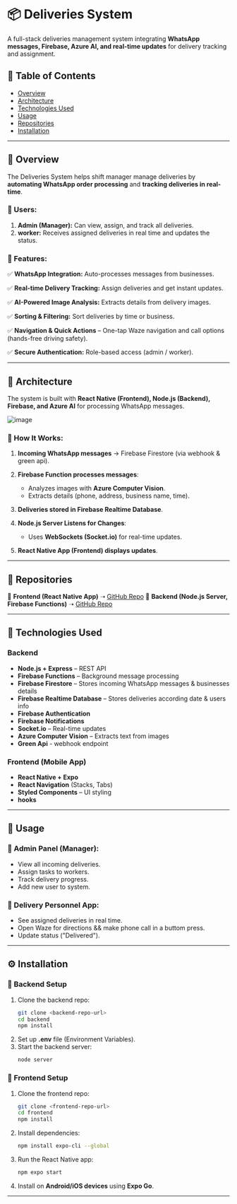 # 📦 Deliveries System


A full-stack deliveries management system integrating **WhatsApp messages, Firebase, Azure AI, and real-time updates** for delivery tracking and assignment.

## 📌 Table of Contents
- [Overview](#overview)
- [Architecture](#architecture)
- [Technologies Used](#technologies-used)
- [Usage](#usage)
- [Repositories](#repositories)
- [Installation](#installation)
  
---

## 📌 Overview
The Deliveries System helps shift manager manage deliveries by **automating WhatsApp order processing** and **tracking deliveries in real-time**.

### 📌 Users:
1. **Admin (Manager):** Can view, assign, and track all deliveries.
2. **worker:** Receives assigned deliveries in real time and updates the status.

### 📌 Features:
✅  **WhatsApp Integration:** Auto-processes messages from businesses.

✅  **Real-time Delivery Tracking:** Assign deliveries and get instant updates.

✅  **AI-Powered Image Analysis:** Extracts details from delivery images.

✅  **Sorting & Filtering:** Sort deliveries by time or business.

✅  **Navigation & Quick Actions** – One-tap Waze navigation and call options (hands-free driving safety).

✅  **Secure Authentication:** Role-based access (admin / worker).

---

## 📌 Architecture
The system is built with **React Native (Frontend), Node.js (Backend), Firebase, and Azure AI** for processing WhatsApp messages.

![image](https://github.com/user-attachments/assets/b0b1f573-2998-4ccc-a976-c2e0c63f0580)


### 📌 How It Works:
1. **Incoming WhatsApp messages** → Firebase Firestore (via webhook & green api).
2. **Firebase Function processes messages**:
   - Analyzes images with **Azure Computer Vision**.
   - Extracts details (phone, address, business name, time).
   
3. **Deliveries stored in Firebase Realtime Database**.
4. **Node.js Server Listens for Changes**:
   - Uses **WebSockets (Socket.io)** for real-time updates.
5. **React Native App (Frontend) displays updates**.

---

## 📂 Repositories
🔹 **Frontend (React Native App)** ➝ [GitHub Repo](#)
🔹 **Backend (Node.js Server, Firebase Functions)** ➝ [GitHub Repo](#)

---

## 📌 Technologies Used

### Backend
- **Node.js + Express** – REST API
- **Firebase Functions** – Background message processing
- **Firebase Firestore** – Stores incoming WhatsApp messages & businesses details
- **Firebase Realtime Database** – Stores deliveries according date & users info
- **Firebase Authentication**
- **Firebase Notifications**
- **Socket.io** – Real-time updates
- **Azure Computer Vision** – Extracts text from images
- **Green Api** - webhook endpoint

### Frontend (Mobile App)
- **React Native + Expo**
- **React Navigation** (Stacks, Tabs)
- **Styled Components** – UI styling
- **hooks**


---

## 📌 Usage

### 🔹 Admin Panel (Manager):
- View all incoming deliveries.
- Assign tasks to workers.
- Track delivery progress.
- Add new user to system.

### 🔹 Delivery Personnel App:
- See assigned deliveries in real time.
- Open Waze for directions && make phone call in a buttom press.
- Update status ("Delivered").

---

## ⚙️ Installation

### 🔹 Backend Setup
1. Clone the backend repo:
   ```sh
   git clone <backend-repo-url>
   cd backend
   npm install
   ```  
2. Set up **.env** file (Environment Variables).
3. Start the backend server:
   ```sh
   node server
   ```  

### 🔹 Frontend Setup
1. Clone the frontend repo:
   ```sh
   git clone <frontend-repo-url>
   cd frontend
   npm install
   ```  
2. Install dependencies:
   ```sh
   npm install expo-cli --global
   ```  
3. Run the React Native app:
   ```sh
   npm expo start
   ```  
4. Install on **Android/iOS devices** using **Expo Go**.

---

